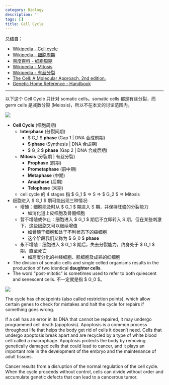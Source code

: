 ```yaml
---
category: Biology
description: ''
tags: []
title: Cell Cycle
---
```


[Phases]: https://farm6.staticflickr.com/5754/23292343584_1fbfa3ec11_o_d.png
[Schematic]: https://farm6.staticflickr.com/5748/23894466776_604e7b332e_o_d.png

总结自；

- [Wikipedia - Cell cycle](https://en.wikipedia.org/wiki/Cell_cycle)
- [Wikipedia - 细胞周期](https://zh.wikipedia.org/wiki/%E7%B4%B0%E8%83%9E%E9%80%B1%E6%9C%9F)
- [百度百科 - 细胞周期](http://baike.baidu.com/view/254458.htm)
- [Wikipedia - Mitosis](https://en.wikipedia.org/wiki/Mitosis)
- [Wikipedia - 有丝分裂](https://zh.wikipedia.org/wiki/%E6%9C%89%E7%B5%B2%E5%88%86%E8%A3%82)
- [The Cell: A Molecular Approach. 2nd edition.](http://www.ncbi.nlm.nih.gov/books/NBK9876/)
- [Genetic Home Reference - Handbook](http://ghr.nlm.nih.gov/handbook)

-----

以下这个 Cell Cycle 只针对 somatic cells。somatic cells 都是有丝分裂，而 germ cells 是减数分裂 (Meiosis)，所以不在本文的讨论范围内。

![][Phases]

- **Cell Cycle** (细胞周期)
	- **Interphase** (分裂间期)
		- $ G_1 $ **phase** (Gap 1 \| DNA 合成前期)
		- **S phase** (Synthesis \| DNA 合成期)
		- $ G_2 $ **phase** (Gap 2 \| DNA 合成后期)
	- **Mitosis** (分裂期 \| 有丝分裂)
		- **Prophase** (前期)
		- **Prometaphase** (前中期)
		- **Metaphase** (中期)
		- **Anaphase** (后期)
		- **Telophase** (末期)
	- cell cycle 的 4 stages 指 $ G_1 $ => S => $ G_2 $ => Mitosis
- 细胞进入 $ G_1 $ 期可能出现三种情况: 
	- 增殖：细胞能及时从 $ G_1 $ 期进入 S 期，并保持旺盛的分裂能力
		- 如消化道上皮细胞及骨髓细胞
	- 暂不增殖或休止：细胞进入 $ G_1 $ 期后不立即转入 S 期，但在某些刺激下，这些细胞又可以继续增值
		- 如骨髓干细胞和处于不利状态下的癌细胞
		- 这个阶段我们又称为 $ G_0 $ **phase**
	- 永不增殖：细胞进入 $ G_1 $ 期后，失去分裂能力，终身处于 $ G_1 $ 期，直至死亡
		- 如高度分化的神经细胞、肌细胞及成熟的红细胞
- The division of somatic cells and single celled organisms results in the production of two identical **daughter cells**.
- The word "post-mitotic" is sometimes used to refer to both quiescent and senescent cells. 不一定就是指 $ G_0 $。

![][Schematic]

The cycle has checkpoints (also called restriction points), which allow certain genes to check for mistakes and halt the cycle for repairs if something goes wrong.

If a cell has an error in its DNA that cannot be repaired, it may undergo programmed cell death (apoptosis). Apoptosis is a common process throughout life that helps the body get rid of cells it doesn’t need. Cells that undergo apoptosis break apart and are recycled by a type of white blood cell called a macrophage. Apoptosis protects the body by removing genetically damaged cells that could lead to cancer, and it plays an important role in the development of the embryo and the maintenance of adult tissues.

Cancer results from a disruption of the normal regulation of the cell cycle. When the cycle proceeds without control, cells can divide without order and accumulate genetic defects that can lead to a cancerous tumor.
